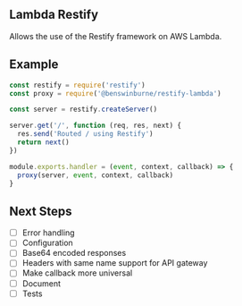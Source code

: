 Lambda Restify
--

Allows the use of the Restify framework on AWS Lambda.

## Example

```javascript
const restify = require('restify')
const proxy = require('@benswinburne/restify-lambda')

const server = restify.createServer()

server.get('/', function (req, res, next) {
  res.send('Routed / using Restify')
  return next()
})

module.exports.handler = (event, context, callback) => {
  proxy(server, event, context, callback)
}
```

## Next Steps

 - [ ] Error handling
 - [ ] Configuration
 - [ ] Base64 encoded responses
 - [ ] Headers with same name support for API gateway
 - [ ] Make callback more universal
 - [ ] Document
 - [ ] Tests
